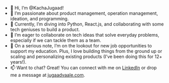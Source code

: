 - 👋 Hi, I’m @KachaJugaad!
- 👀 I’m passionate about product management, operation management, ideation, and programming.
- 🌱 Currently, I’m diving into Python, React.js, and collaborating with some tech geniuses to build a product.
- 💞️ I’m eager to collaborate on tech ideas that solve everyday problems, especially if we can tackle them as a team.
- 🍞 On a serious note, I’m on the lookout for new job opportunities to support my education. Plus, I love building things from the ground up or scaling and personalizing existing products (I’ve been doing this for 12+ years!).
- 📫 Want to chat? Great! You can connect with me on [LinkedIn](https://www.linkedin.com/in/ashutoshukla) or drop me a message at [jugaadvaale.com](https://www.jugaadvaale.com).

<!---
KachaJugaad/KachaJugaad is a ✨ special ✨ repository because its `README.md` (this file) appears on your GitHub profile.
You can click the Preview link to take a look at your changes.
--->
